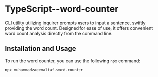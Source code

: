 # TypeScript--word-counter
CLI utility utilizing inquirer prompts users to input a sentence, swiftly providing the word count. Designed for ease of use, it offers convenient word count analysis directly from the command line.

## Installation and Usage

To run the word counter, you can use the following `npx` command:

```bash
npx muhammadzaeemaltaf-word-counter

